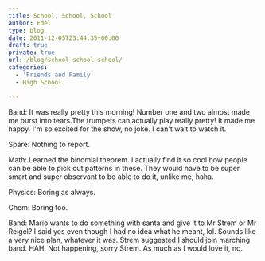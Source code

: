```yaml
---
title: School, School, School
author: Edel
type: blog
date: 2011-12-05T23:44:35+00:00
draft: true
private: true
url: /blog/school-school-school/
categories:
  - 'Friends and Family'
  - High School

---
```

Band: It was really pretty this morning! Number one and two almost made me burst into tears.The trumpets can actually play really pretty! It made me happy. I'm so excited for the show, no joke. I can't wait to watch it.

Spare: Nothing to report.

Math: Learned the binomial theorem. I actually find it so cool how people can be able to pick out patterns in these. They would have to be super smart and super observant to be able to do it, unlike me, haha.

Physics: Boring as always.

Chem: Boring too.

Band: Mario wants to do something with santa and give it to Mr Strem or Mr Reigel? I said yes even though I had no idea what he meant, lol. Sounds like a very nice plan, whatever it was. Strem suggested I should join marching band. HAH. Not happening, sorry Strem. As much as I would love it, no.


